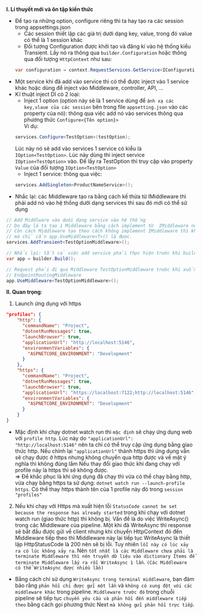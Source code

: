 **I. Lí thuyết mới và ôn tập kiến thức**
- Để tạo ra những option, configure riêng thì ta hay tạo ra các session trong appsettings.json
    + Các session thiết lập các giá trị dưới dạng key, value, trong đó value có thể là 1 session khác
    + Đối tượng Configuration được khởi tạo và đăng kí vào hệ thống kiểu Transient. Lấy nó ra thông qua `builder.Configuration` hoặc thông qua đối tượng `HttpContext` như sau:  
    ```csharp
    var configuration = context.RequestServices.GetService<IConfiguration>();
    ```
- Một service khi đã add vào service thì có thể được inject vào 1 service khác hoặc dùng để inject vào Middleware, controller, API, ...
- Kĩ thuật inject DI có 2 loại:
    + Inject 1 option (option này sẽ là 1 service dùng để `ánh xạ các key,vlaue của các session` bên trong file `appsetting.json` vào các property của nó): thông qua việc add nó vào services thông qua phương thức `Configure<{Tên option}>`  
    Ví dụ:  
    ```csharp
    services.Configure<TestOption>(testOption);
    ``` 
    Lúc này nó sẽ add vào services 1 service có kiểu là `IOption<TestOption>`. Lúc này dùng thì inject service `IOption<TestOption>` vào. Để lấy ra TestOption thì truy cập vào property `Value` của đối tượng `IOption<TestOption>`
    + Inject 1 service: thông qua việc:
    ```csharp
    services.AddSingleton<ProductNameService>();
    ```
- Nhắc lại: các Middleware tạo ra bằng cách kế thừa từ IMiddleware thì phải add nó vào hệ thống dưới dạng services thì sau đó
mới có thể sử dụng
```csharp
// Add Middlware vào dưới dạng service vào hệ thống
// Do đây là ta tạo 1 Middleware bằng cách implement từ  IMiddleware nên mới phải add vào service. 
// Còn cách Middleware tạo theo cách không implement IMiddleware thì không cần add service 
// mà chỉ cần app.UseMiddleware<T>() là được.
services.AddTransient<TestOptionMiddleware>();

// Nhắc lại: tất cả việc add service phải thực hiện trước khi builder.Build()
var app = builder.Build();

// Request phải đi qua Middleware TestOptionMiddleware trước khi xuống 
// EndpointRoutingMiddleware
app.UseMiddleware<TestOptionMiddleware>();
```

**II. Quan trọng**:  
1. Launch ứng dụng với https
```json
"profiles": {
    "http": {
      "commandName": "Project",
      "dotnetRunMessages": true,
      "launchBrowser": true,
      "applicationUrl": "http://localhost:5146",
      "environmentVariables": {
        "ASPNETCORE_ENVIRONMENT": "Development"
      }
    },
    "https": {
      "commandName": "Project",
      "dotnetRunMessages": true,
      "launchBrowser": true,
      "applicationUrl": "https://localhost:7122;http://localhost:5146",
      "environmentVariables": {
        "ASPNETCORE_ENVIRONMENT": "Development"
      }
    }
}
```
- Mặc định khi chạy dotnet watch run thì `mặc định` sẽ chạy ứng dụng web với `profile http`.
Lúc này do `"applicationUrl": "http://localhost:5146"` nên ta chỉ có thể truy cập ứng dụng bằng giao thức http. Nếu chỉnh lại `"applicationUrl"` thành https thì ứng dụng vẫn sẽ chạy được ở https nhưng không chuyển qua http được và về mặt ý nghĩa thì không đúng lắm Nếu thay đổi giao thức khi đang chạy với profile này là https thì sẽ không được.  
=> Để khắc phục là khi ứng dụng đã chạy thì vừa có thể chạy bằng http, vừa chạy bằng https ta sử dụng: `dotnet watch run --launch-profile https`. Có thể thay https thành tên của 1 profile này đó trong `session "profiles"`
2. Nếu khi chạy với Https mà xuất hiện lỗi `StatusCode cannot be set because the response has already started` trong khi chạy với dotnet watch run (giao thức http) thì không bị. Vấn đề là do việc WriteAsync() trong các Middleware của pipeline. Một khi đã WriteAsync thì response sẽ bắt đầu được gửi về client nhưng khi chuyển HttpContext đó đến Middleware tiếp theo thì Middleware này lại tiếp tục WriteAsync là thiết lập HttpStatusCode là 200 nên sẽ bị lỗi. Tuy nhiên `lỗi này có lúc xảy ra có lúc không xảy ra`. Nên `tốt nhất là các Middleware chưa phải là terminate Middleware thì nên truyền dữ liệu vào dictionary Items để terminate Middleware lấy ra rồi WriteAsync 1 lần`. `(Các Middleware có thể WriteAsync được nhiều lần)`  
- Bằng cách chỉ sử dụng `WriteAsync trong terminal middleware`, bạn đảm bảo rằng `phản hồi chỉ được gửi một lần` và `không có xung đột với các middleware khác` trong pipeline. `Middleware trước đó` trong chuỗi pipeline sẽ tiếp tục `chuyển yêu cầu và phản hồi đến middleware tiếp theo` bằng cách gọi phương thức Next `mà không gửi phản hồi trực tiếp`.
